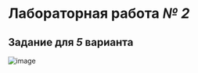 # **Лабораторная работа *№ 2*** #

## Задание для *5* варианта ## 
![image](https://github.com/user-attachments/assets/d66927ec-f90d-4521-affc-9701f91305ec)
